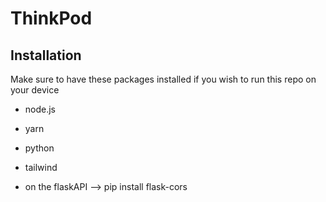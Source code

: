# ThinkPod 
## Installation  
Make sure to have these packages installed if you wish to run this repo on your device
- node.js 
- yarn 
- python 
- tailwind
  
- on the flaskAPI --> pip install flask-cors